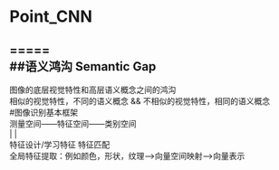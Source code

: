# Point_CNN<br>
=====<br>
##语义鸿沟 Semantic Gap<br>
-------
图像的底层视觉特性和高层语义概念之间的鸿沟<br>
相似的视觉特性，不同的语义概念 && 不相似的视觉特性，相同的语义概念<br>
#图像识别基本框架<br>
测量空间——特征空间——类别空间<br>
|                        |<br>
    特征设计/学习特征   特征匹配<br>
全局特征提取：例如颜色，形状，纹理——>向量空间映射——>向量表示<br>

